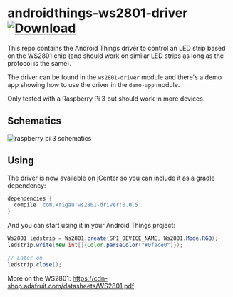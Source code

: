 # androidthings-ws2801-driver [ ![Download](https://api.bintray.com/packages/xrigau/maven/ws2801-driver/images/download.svg) ](https://bintray.com/xrigau/maven/ws2801-driver/_latestVersion)

This repo contains the Android Things driver to control an LED strip based on the WS2801 chip (and should work on similar LED strips as long as the protocol is the same).

The driver can be found in the `ws2801-driver` module and there's a demo app showing how to use the driver in the `demo-app` module.

Only tested with a Raspberry Pi 3 but should work in more devices.

## Schematics

![raspberry pi 3 schematics](rpi3-schematics.png)


## Using

The driver is now available on jCenter so you can include it as a gradle dependency:

```groovy
dependencies {
  compile 'com.xrigau:ws2801-driver:0.0.5'
}
```

And you can start using it in your Android Things project:

```java
Ws2801 ledstrip = Ws2801.create(SPI_DEVICE_NAME, Ws2801.Mode.RGB);
ledstrip.write(new int[]{Color.parseColor("#0face0")});

// Later on
ledstrip.close();
```
More on the WS2801: https://cdn-shop.adafruit.com/datasheets/WS2801.pdf
